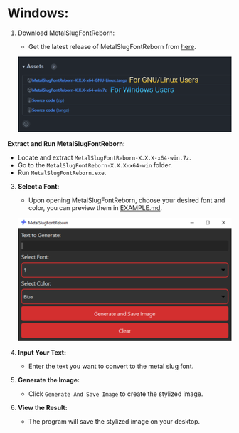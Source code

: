 # **Windows:**

1. Download MetalSlugFontReborn:

   - Get the latest release of MetalSlugFontReborn from [here](https://github.com/VermeilChan/MetalSlugFontReborn/releases).

   ![Download MetalSlugFontReborn](Markdown/Guide/Download-Program.svg)

**Extract and Run MetalSlugFontReborn:**
   - Locate and extract `MetalSlugFontReborn-X.X.X-x64-win.7z`.
   - Go to the `MetalSlugFontReborn-X.X.X-x64-win` folder.
   - Run `MetalSlugFontReborn.exe`.

3. **Select a Font:**
   - Upon opening MetalSlugFontReborn, choose your desired font and color, you can preview them in [EXAMPLE.md](Documentation/EXAMPLE.md).

   ![MetalSlugFontReborn](Markdown/Guide/Windows/MetalSlugFontReborn.svg)

4. **Input Your Text:**
   - Enter the text you want to convert to the metal slug font.

5. **Generate the Image:**
   - Click `Generate And Save Image` to create the stylized image.

6. **View the Result:**
   - The program will save the stylized image on your desktop.
